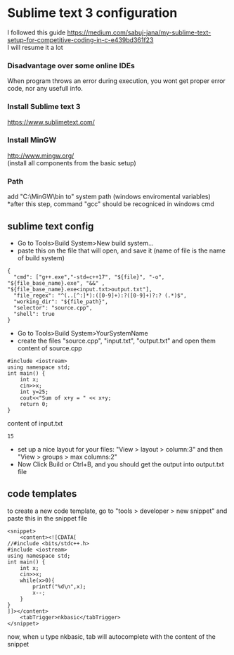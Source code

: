 # Sublime text 3 configuration
I followed this guide https://medium.com/sabuj-jana/my-sublime-text-setup-for-competitive-coding-in-c-e439bd361f23  
I will resume it a lot

### Disadvantage over some online IDEs
When program throws an error during execution, you wont get proper error code, nor any usefull info.

### Install Sublime text 3
https://www.sublimetext.com/

### Install MinGW
http://www.mingw.org/  
(install all components from the basic setup)

### Path
add "C:\MinGW\bin to" system path (windows enviromental variables)  
*after this step, command "gcc" should be recogniced in windows cmd

## sublime text config
* Go to Tools>Build System>New build system...
* paste this on the file that will open, and save it (name of file is the name of build system)  
```
{
  "cmd": ["g++.exe","-std=c++17", "${file}", "-o", "${file_base_name}.exe", "&&" , "${file_base_name}.exe<input.txt>output.txt"],
  "file_regex": "^(..[^:]*):([0-9]+):?([0-9]+)?:? (.*)$",
  "working_dir": "${file_path}",
  "selector": "source.cpp",
  "shell": true  
}
```

* Go to Tools>Build System>YourSystemName
* create the files "source.cpp", "input.txt", "output.txt" and open them  
content of source.cpp
```
#include <iostream>
using namespace std;
int main() {	
    int x;
    cin>>x;
    int y=25;
    cout<<"Sum of x+y = " << x+y;
    return 0;
}
```
content of input.txt
```
15
```
* set up a nice layout for your files: "View > layout > column:3" and then "View > groups > max columns:2"
* Now Click Build or Ctrl+B, and you should get the output into output.txt file

## code templates
to create a new code template, go to "tools > developer > new snippet"
and paste this in the snippet file
```
<snippet>
	<content><![CDATA[
//#include <bits/stdc++.h>
#include <iostream>
using namespace std;
int main() {	
	int x;
	cin>>x;
	while(x>0){
		printf("%d\n",x);
		x--;
	}
}
]]></content>
	<tabTrigger>nkbasic</tabTrigger>
</snippet>
```
now, when u type nkbasic, tab will autocomplete with the content of the snippet